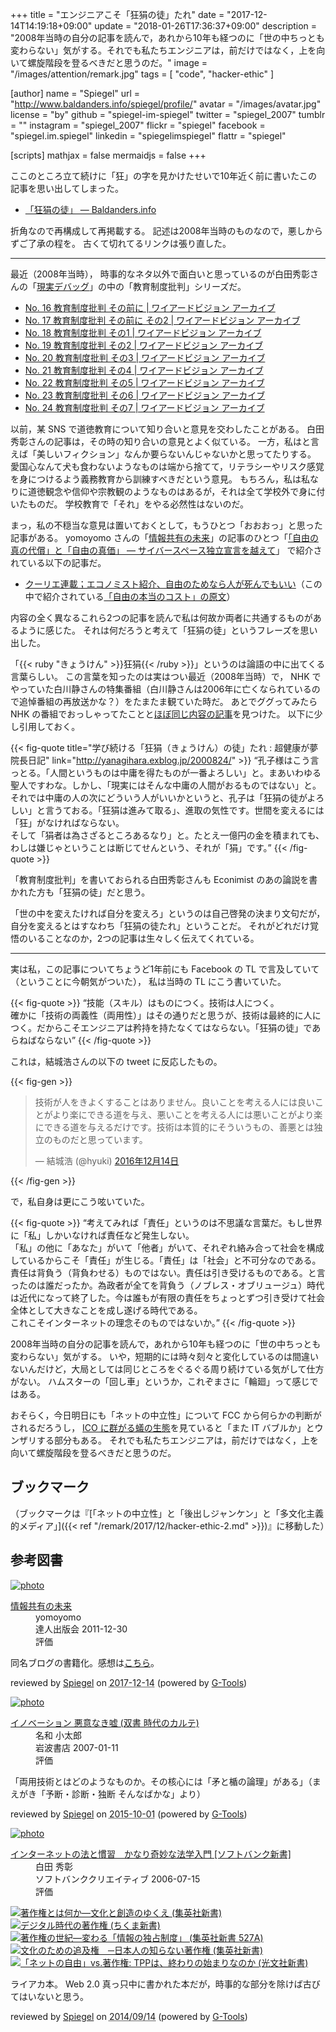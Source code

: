 +++
title = "エンジニアこそ「狂狷の徒」たれ"
date =  "2017-12-14T14:19:18+09:00"
update = "2018-01-26T17:36:37+09:00"
description = "2008年当時の自分の記事を読んで，あれから10年も経つのに「世の中ちっとも変わらない」気がする。それでも私たちエンジニアは，前だけではなく，上を向いて螺旋階段を登るべきだと思うのだ。"
image = "/images/attention/remark.jpg"
tags        = [ "code", "hacker-ethic" ]

[author]
  name      = "Spiegel"
  url       = "http://www.baldanders.info/spiegel/profile/"
  avatar    = "/images/avatar.jpg"
  license   = "by"
  github    = "spiegel-im-spiegel"
  twitter   = "spiegel_2007"
  tumblr    = ""
  instagram = "spiegel_2007"
  flickr    = "spiegel"
  facebook  = "spiegel.im.spiegel"
  linkedin  = "spiegelimspiegel"
  flattr    = "spiegel"

[scripts]
  mathjax = false
  mermaidjs = false
+++

ここのところ立て続けに「狂」の字を見かけたせいで10年近く前に書いたこの記事を思い出してしまった。

- [「狂狷の徒」 — Baldanders.info](http://www.baldanders.info/spiegel/log2/000379.shtml)

折角なので再構成して再掲載する。
記述は2008年当時のものなので，悪しからずご了承の程を。
古くて切れてるリンクは張り直した。

----

最近（2008年当時）， 時事的なネタ以外で面白いと思っているのが白田秀彰さんの「[現実デバッグ](http://archive.wiredvision.co.jp/blog/shirata2/ "白田秀彰の「現実デバッグ」 | ワイアードビジョン アーカイブ")」の中の「教育制度批判」シリーズだ。

- [No. 16 教育制度批判 その前に | ワイアードビジョン アーカイブ](http://archive.wiredvision.co.jp/blog/shirata2/200803/200803051000.html)
- [No. 17 教育制度批判 その前に その2 | ワイアードビジョン アーカイブ](http://archive.wiredvision.co.jp/blog/shirata2/200803/200803121100.html)
- [No. 18 教育制度批判 その1 | ワイアードビジョン アーカイブ](http://archive.wiredvision.co.jp/blog/shirata2/200803/200803191100.html)
- [No. 19 教育制度批判 その2 | ワイアードビジョン アーカイブ](http://archive.wiredvision.co.jp/blog/shirata2/200803/200803261200.html)
- [No. 20 教育制度批判 その3 | ワイアードビジョン アーカイブ](http://archive.wiredvision.co.jp/blog/shirata2/200804/200804021200.html)
- [No. 21 教育制度批判 その4 | ワイアードビジョン アーカイブ](http://archive.wiredvision.co.jp/blog/shirata2/200804/200804091200.html)
- [No. 22 教育制度批判 その5 | ワイアードビジョン アーカイブ](http://archive.wiredvision.co.jp/blog/shirata2/200804/200804161100.html)
- [No. 23 教育制度批判 その6 | ワイアードビジョン アーカイブ](http://archive.wiredvision.co.jp/blog/shirata2/200804/200804231230.html)
- [No. 24 教育制度批判 その7 | ワイアードビジョン アーカイブ](http://archive.wiredvision.co.jp/blog/shirata2/200804/200804301000.html)

以前，某 SNS で道徳教育について知り合いと意見を交わしたことがある。
白田秀彰さんの記事は，その時の知り合いの意見とよく似ている。
一方，私はと言えば「美しいフィクション」なんか要らないんじゃないかと思ってたりする。
愛国心なんて犬も食わないようなものは端から捨てて，リテラシーやリスク感覚を身につけるよう義務教育から訓練すべきだという意見。
もちろん，私は私なりに道徳観念や信仰や宗教観のようなものはあるが，それは全て学校外で身に付いたものだ。
学校教育で「それ」をやる必然性はないのだ。

まっ，私の不穏当な意見は置いておくとして，もうひとつ「おおおっ」と思った記事がある。
yomoyomo さんの「[情報共有の未来](http://archive.wiredvision.co.jp/blog/yomoyomo/ "yomoyomoの「情報共有の未来」 | ワイアードビジョン アーカイブ")」の記事のひとつ「[「自由の真の代償」と「自由の真価」 ― サイバースペース独立宣言を越えて](http://archive.wiredvision.co.jp/blog/yomoyomo/200804/200804161100.html "「自由の真の代償」と「自由の真価」 〜 サイバースペース独立宣言を越えて | ワイアードビジョン アーカイブ")」 で紹介されている以下の記事だ。

- [クーリエ連載；エコノミスト紹介、自由のためなら人が死んでもいい](http://cruel.org/economist/courier200712.html)（この中で紹介されている[「自由の本当のコスト」の原文](http://www.economist.com/node/9833041 "The real price of freedom | The Economist")）

内容の全く異なるこれら2つの記事を読んで私は何故か両者に共通するものがあるように感じた。
それは何だろうと考えて「狂狷の徒」というフレーズを思い出した。 

「{{< ruby "きょうけん" >}}狂狷{{< /ruby >}}」というのは論語の中に出てくる言葉らしい。
この言葉を知ったのは実はつい最近（2008年当時）で， NHK でやっていた白川静さんの特集番組（白川静さんは2006年に亡くなられているので追悼番組の再放送かな？）をたまたま観ていた時だ。
あとでググってみたら NHK の番組でおっしゃってたことと[ほぼ同じ内容の記事](http://yanagihara.exblog.jp/2000824/ "学び続ける「狂狷（きょうけん）の徒」たれ : 超健康が夢 院長日記")を見つけた。
以下に少し引用しておく。 

{{< fig-quote title="学び続ける「狂狷（きょうけん）の徒」たれ : 超健康が夢 院長日記" link="http://yanagihara.exblog.jp/2000824/" >}}
<q>孔子様はこう言っとる。「人間というものは中庸を得たものが一番よろしい」と。まあいわゆる聖人ですわな。しかし、「現実にはそんな中庸の人間がおるものではない」と。<br>
それでは中庸の人の次にどういう人がいいかというと、孔子は「狂狷の徒がよろしい」と言うておる。「狂狷は進みて取る」、進取の気性です。世間を変えるには「狂」がなければならない。<br>
そして「狷者は為さざるところあるなり」と。たとえ一億円の金を積まれても、わしは嫌じゃということは断じてせんという、それが「狷」です。</q>
{{< /fig-quote >}}

「教育制度批判」を書いておられる白田秀彰さんも Econimist のあの論説を書かれた方も「狂狷の徒」だと思う。 

「世の中を変えたければ自分を変えろ」というのは自己啓発の決まり文句だが，自分を変えるとはすなわち「狂狷の徒たれ」ということだ。
それがどれだけ覚悟のいることなのか，2つの記事は生々しく伝えてくれている。 

----

実は私，この記事についてちょうど1年前にも Facebook の TL で言及していて（ということに今朝気がついた），
私は当時の TL にこう書いていた。

{{< fig-quote >}}
<q>技能（スキル）はものにつく。技術は人につく。<br>
確かに「技術の両義性（両用性）」はその通りだと思うが、技術は最終的に人につく。だからこそエンジニアは矜持を持たなくてはならない。「狂狷の徒」であらねばならない</q>
{{< /fig-quote >}}

これは，結城浩さんの以下の tweet に反応したもの。

{{< fig-gen >}}
<blockquote class="twitter-tweet" data-lang="ja"><p lang="ja" dir="ltr">技術が人をきよくすることはありません。良いことを考える人には良いことがより楽にできる道を与え、悪いことを考える人には悪いことがより楽にできる道を与えるだけです。技術は本質的にそういうもの、善悪とは独立のものだと思っています。</p>&mdash; 結城浩 (@hyuki) <a href="https://twitter.com/hyuki/status/808930947446046720?ref_src=twsrc%5Etfw">2016年12月14日</a></blockquote>
{{< /fig-gen >}}

で，私自身は更にこう呟いていた。

{{< fig-quote >}}
<q>考えてみれば「責任」というのは不思議な言葉だ。もし世界に「私」しかいなければ責任など発生しない。<br>
「私」の他に「あなた」がいて「他者」がいて、それぞれ絡み合って社会を構成しているからこそ「責任」が生じる。「責任」は「社会」と不可分なのである。<br>
責任は背負う（背負わせる）ものではない。責任は引き受けるものである。と言ったのは誰だったか。為政者が全てを背負う（ノブレス・オブリュージュ）時代は近代になって終了した。今は誰もが有限の責任をちょっとずつ引き受けて社会全体として大きなことを成し遂げる時代である。<br>
これこそインターネットの理念そのものではないか。</q>
{{< /fig-quote >}}

2008年当時の自分の記事を読んで，あれから10年も経つのに「世の中ちっとも変わらない」気がする。
いや，短期的には時々刻々と変化しているのは間違いないんだけど，大局としては同じところをぐるぐる周り続けている気がして仕方がない。
ハムスターの「回し車」というか，これぞまさに「輪廻」って感じではある。

おそらく，今日明日にも「ネットの中立性」について FCC から何らかの判断がされるだろうし， [ICO に群がる蟻の生態](https://scrapbox.io/spiegel-branch/%E3%82%B5%E3%82%A4%E3%83%88%E3%82%AA%E3%83%BC%E3%83%8A%E3%83%BC%E3%81%8C%E3%83%9A%E3%83%BC%E3%82%B8%E3%81%AE%E5%BA%83%E5%91%8A%E6%8E%B2%E8%BC%89%E3%81%AE%E4%BB%A3%E3%82%8F%E3%82%8A%E3%81%AB%E3%83%9E%E3%82%A4%E3%83%8B%E3%83%B3%E3%82%B0JavaScript%E3%82%92%E4%BB%95%E8%BE%BC%E3%82%80%E3%81%AE%E3%81%AF%E3%83%A4%E3%82%AF%E3%82%B6%E3%81%AE%E3%80%8C%E3%81%BF%E3%81%8B%E3%81%98%E3%82%81%E6%96%99%E3%80%8D%E3%81%A8%E5%90%8C%E3%81%98%E3%80%82 "サイトオーナーがページの広告掲載の代わりにマイニングJavaScriptを仕込むのはヤクザの「みかじめ料」と同じ。 - Spiegel's Branch - Scrapbox")を見ていると「また IT バブルか」とウンザリする部分もある。
それでも私たちエンジニアは，前だけではなく，上を向いて螺旋階段を登るべきだと思うのだ。

## ブックマーク

（ブックマークは『[「ネットの中立性」と「後出しジャンケン」と「多文化主義的メディア」]({{< ref "/remark/2017/12/hacker-ethic-2.md" >}})』に移動した）

## 参考図書

<div class="hreview" >
	<a class="item url" href="https://tatsu-zine.com/books/infoshare"><img src="https://tatsu-zine.com/images/books/15/cover_s.jpg" alt="photo" class="photo"  /></a>
	<dl>
		<dt class="fn"><a class="item url" href="https://tatsu-zine.com/books/infoshare">情報共有の未来</a></dt>
		<dd>yomoyomo</dd>
		<dd>達人出版会 2011-12-30</dd>
		<dd>評価<abbr class="rating" title="4"><img src="http://g-images.amazon.com/images/G/01/detail/stars-4-0.gif" alt="" /></abbr></dd>
	</dl>
<p class="description">同名ブログの書籍化。感想は<a href="http://www.baldanders.info/spiegel/log2/000611.shtml">こちら</a>。</p>
<p class="gtools" >reviewed by <a href='#maker' class='reviewer'>Spiegel</a> on <abbr class="dtreviewed" title="2017-12-14">2017-12-14</abbr> (powered by <a href="http://www.goodpic.com/mt/aws/index.html" >G-Tools</a>)</p>
</div>

<div class="hreview" ><a class="item url" href="http://www.amazon.co.jp/exec/obidos/ASIN/4000280872/baldandersinf-22/"><img src="http://ecx.images-amazon.com/images/I/31e2h91IUWL._SL160_.jpg" alt="photo" class="photo"  /></a><dl ><dt class="fn"><a class="item url" href="http://www.amazon.co.jp/exec/obidos/ASIN/4000280872/baldandersinf-22/">イノベーション 悪意なき嘘 (双書 時代のカルテ)</a></dt><dd>名和 小太郎 </dd><dd>岩波書店 2007-01-11</dd><dd>評価<abbr class="rating" title="4"><img src="http://g-images.amazon.com/images/G/01/detail/stars-4-0.gif" alt="" /></abbr> </dd></dl><p class="similar"></p>
<p class="description">「両用技術とはどのようなものか。その核心には「矛と楯の論理」がある」（まえがき「予断・診断・独断 そんなばかな」より）</p>
<p class="gtools" >reviewed by <a href='#maker' class='reviewer'>Spiegel</a> on <abbr class="dtreviewed" title="2015-10-01">2015-10-01</abbr> (powered by <a href="http://www.goodpic.com/mt/aws/index.html" >G-Tools</a>)</p>
</div>

<div class="hreview" ><a class="item url" href="http://www.amazon.co.jp/exec/obidos/ASIN/4797334673/baldandersinf-22/"><img src="http://ecx.images-amazon.com/images/I/41tEJvyOO2L._SL160_.jpg" alt="photo" class="photo"  /></a><dl ><dt class="fn"><a class="item url" href="http://www.amazon.co.jp/exec/obidos/ASIN/4797334673/baldandersinf-22/">インターネットの法と慣習　かなり奇妙な法学入門 [ソフトバンク新書]</a></dt><dd>白田 秀彰 </dd><dd>ソフトバンククリエイティブ 2006-07-15</dd><dd>評価<abbr class="rating" title="4"><img src="http://g-images.amazon.com/images/G/01/detail/stars-4-0.gif" alt="" /></abbr> </dd></dl><p class="similar"><a href="http://www.amazon.co.jp/exec/obidos/ASIN/4087202941/baldandersinf-22/" target="_top"><img src="http://images.amazon.com/images/P/4087202941.09._SCTHUMBZZZ_.jpg"  alt="著作権とは何か―文化と創造のゆくえ (集英社新書)"  /></a> <a href="http://www.amazon.co.jp/exec/obidos/ASIN/4480065733/baldandersinf-22/" target="_top"><img src="http://images.amazon.com/images/P/4480065733.09._SCTHUMBZZZ_.jpg"  alt="デジタル時代の著作権 (ちくま新書)"  /></a> <a href="http://www.amazon.co.jp/exec/obidos/ASIN/4087205274/baldandersinf-22/" target="_top"><img src="http://images.amazon.com/images/P/4087205274.09._SCTHUMBZZZ_.jpg"  alt="著作権の世紀―変わる「情報の独占制度」 (集英社新書 527A)"  /></a> <a href="http://www.amazon.co.jp/exec/obidos/ASIN/4087206122/baldandersinf-22/" target="_top"><img src="http://images.amazon.com/images/P/4087206122.09._SCTHUMBZZZ_.jpg"  alt="文化のための追及権　─日本人の知らない著作権 (集英社新書)"  /></a> <a href="http://www.amazon.co.jp/exec/obidos/ASIN/4334037070/baldandersinf-22/" target="_top"><img src="http://images.amazon.com/images/P/4334037070.09._SCTHUMBZZZ_.jpg"  alt="「ネットの自由」vs.著作権: TPPは、終わりの始まりなのか (光文社新書)"  /></a> </p>
<p class="description" >ライアカ本。 Web 2.0 真っ只中に書かれた本だが，時事的な部分を除けば古びてはいないと思う。</p>
<p class="gtools" >reviewed by <a href="#maker" class="reviewer">Spiegel</a> on <abbr class="dtreviewed" title="2014-09-14">2014/09/14</abbr> (powered by <a href="http://www.goodpic.com/mt/aws/index.html">G-Tools</a>)</p>
</div>
